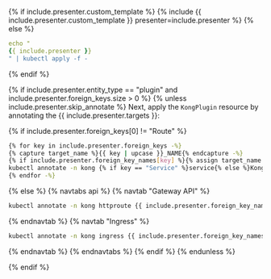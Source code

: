 {% if include.presenter.custom_template %}
{% include {{ include.presenter.custom_template }} presenter=include.presenter %}
{% else %}

```yaml
echo "
{{ include.presenter }}
" | kubectl apply -f -
```
{% endif %}

{% if include.presenter.entity_type == "plugin" and include.presenter.foreign_keys.size > 0 %}
{% unless include.presenter.skip_annotate %}
Next, apply the `KongPlugin` resource by annotating the {{ include.presenter.targets }}:

{% if include.presenter.foreign_keys[0] != "Route" %}
```bash
{% for key in include.presenter.foreign_keys -%}
{% capture target_name %}{{ key | upcase }}_NAME{% endcapture -%}
{% if include.presenter.foreign_key_names[key] %}{% assign target_name = include.presenter.foreign_key_names[key] %}{% endif -%}
kubectl annotate -n kong {% if key == "Service" %}service{% else %}Kong{{ key }}{% endif %} {{ target_name }} konghq.com/plugins={{ include.presenter.other_plugins }}{{ include.presenter.full_resource.metadata.name }}{% if include.presenter.other_plugins %} --overwrite{% endif %}
{% endfor -%}
```
{% else %}
{% navtabs api %}
{% navtab "Gateway API" %}
```bash
kubectl annotate -n kong httproute {{ include.presenter.foreign_key_names['Route'] }} konghq.com/plugins={{ include.presenter.other_plugins }}{{ include.presenter.full_resource.metadata.name }}
```
{% endnavtab %}
{% navtab "Ingress" %}
```bash
kubectl annotate -n kong ingress {{ include.presenter.foreign_key_names['Route'] }} konghq.com/plugins={{ include.presenter.other_plugins }}{{ include.presenter.full_resource.metadata.name }}
```
{% endnavtab %}
{% endnavtabs %}
{% endif %}
{% endunless %}

{% endif %}